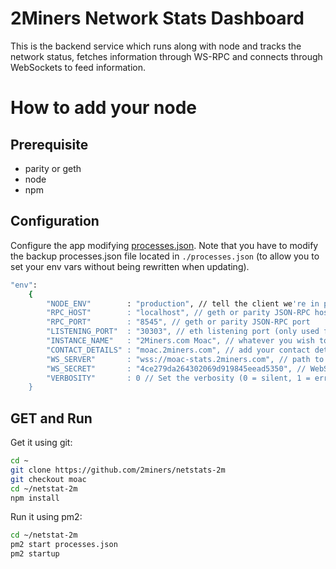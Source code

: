 2Miners Network Stats Dashboard
============

This is the backend service which runs along with node and tracks the network status, fetches information through WS-RPC and connects through WebSockets to feed information. 

# How to add your node

## Prerequisite
* parity or geth
* node
* npm


## Configuration

Configure the app modifying [processes.json](/processes.json). Note that you have to modify the backup processes.json file located in `./processes.json` (to allow you to set your env vars without being rewritten when updating).

```bash
"env":
	{
		"NODE_ENV"        : "production", // tell the client we're in production environment
		"RPC_HOST"        : "localhost", // geth or parity JSON-RPC host
		"RPC_PORT"        : "8545", // geth or parity JSON-RPC port
		"LISTENING_PORT"  : "30303", // eth listening port (only used for display)
		"INSTANCE_NAME"   : "2Miners.com Moac", // whatever you wish to name your node
		"CONTACT_DETAILS" : "moac.2miners.com", // add your contact details here if you wish (email/skype)
		"WS_SERVER"       : "wss://moac-stats.2miners.com", // path to netstats WebSockets api server
		"WS_SECRET"       : "4ce279da264302069d919845eead5350", // WebSockets api server secret used for login
		"VERBOSITY"       : 0 // Set the verbosity (0 = silent, 1 = error, warn, 2 = error, warn, info, success, 3 = all logs)
	}
```

## GET and Run

Get it using git:

```bash
cd ~
git clone https://github.com/2miners/netstats-2m
git checkout moac
cd ~/netstat-2m
npm install
```

Run it using pm2:

```bash
cd ~/netstat-2m
pm2 start processes.json
pm2 startup
```
